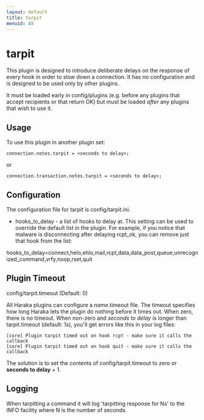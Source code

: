 ```yaml
---
layout: default
title: tarpit
menuid: 88
---
```

tarpit
======

This plugin is designed to introduce deliberate delays on the response
of every hook in order to slow down a connection.  It has no
configuration and is designed to be used only by other plugins.

It must be loaded early in config/plugins (e.g. before any plugins
that accept recipients or that return OK) but must be loaded *after*
any plugins that wish to use it.


Usage
--------------
To use this plugin in another plugin set:

    connection.notes.tarpit = <seconds to delay>;

or

    connection.transaction.notes.tarpit = <seconds to delay>;


Configuration
--------------

The configuration file for tarpit is config/tarpit.ini.

* hooks\_to\_delay - a list of hooks to delay at. This setting can be used to
  override the default list in the plugin. For example, if you notice that
  malware is disconnecting after delaying rcpt\_ok, you can remove just that
  hook from the list:

hooks\_to\_delay=connect,helo,ehlo,mail,rcpt,data,data\_post,queue,unrecognized\_command,vrfy,noop,rset,quit


Plugin Timeout
--------------

config/tarpit.timeout (Default: 0)

All Haraka plugins can configure a *name*.timeout file. The timeout specifies
how long Haraka lets the plugin do nothing before it times out. When zero,
there is no timeout. When non-zero and *seconds to delay* is longer than
tarpit.timeout (default: 1s), you'll get errors like this in your log files:

    [core] Plugin tarpit timed out on hook rcpt - make sure it calls the callback
    [core] Plugin tarpit timed out on hook quit - make sure it calls the callback

The solution is to set the contents of config/tarpit.timeout to zero or
**seconds to delay** + 1.


Logging
--------------
When tarpitting a command it will log 'tarpitting response for Ns' to
the INFO facility where N is the number of seconds.

